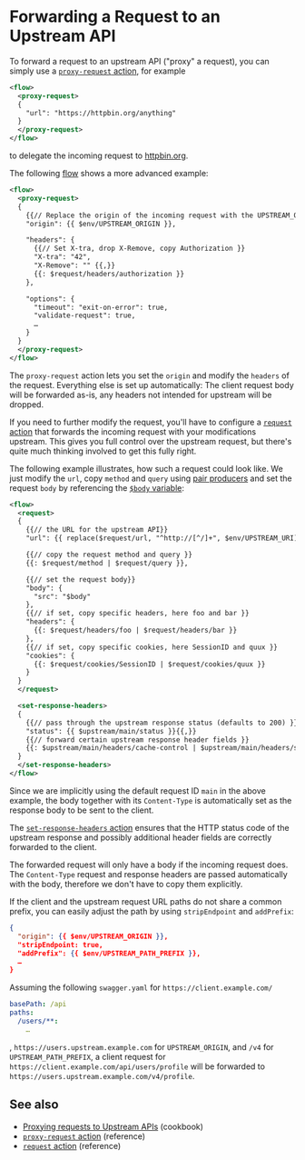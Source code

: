 # Forwarding a Request to an Upstream API

To forward a request to an upstream API ("proxy" a request), you can simply use a
[`proxy-request` action](/reference/actions/proxy-request.md), for example


```xml
<flow>
  <proxy-request>
  {
    "url": "https://httpbin.org/anything"
  }
  </proxy-request>
</flow>
```

to delegate the incoming request to [httpbin.org](https://httpbin.org/#/Anything).

The following [flow](/reference/flow.md) shows a more advanced example:

```xml
<flow>
  <proxy-request>
  {
    {{// Replace the origin of the incoming request with the UPSTREAM_ORIGIN environment variable }}
    "origin": {{ $env/UPSTREAM_ORIGIN }},

    "headers": {
      {{// Set X-tra, drop X-Remove, copy Authorization }}
      "X-tra": "42",
      "X-Remove": "" {{,}}
      {{: $request/headers/authorization }}
    },

    "options": {
      "timeout": "exit-on-error": true,
      "validate-request": true,
      …
    }
  }
  </proxy-request>
</flow>
```

The `proxy-request` action lets you set the `origin` and modify the `headers` of the request.
Everything else is set up automatically: The client request body will be forwarded
as-is, any headers not intended for upstream will be dropped.

If you need to further modify the request, you'll have to configure a
[`request` action](/reference/actions/request.md) that forwards the incoming request
with your modifications upstream.
This gives you full control over the upstream request, but there's quite much thinking
involved to get this fully right.

The following example illustrates, how such a request could look like. We
just modify the `url`, copy `method` and `query`
using [pair producers](/reference/templating/pair-producer.md) and set the request `body`
by referencing the [`$body` variable](/reference/variables.md#predefined-variables):

```xml
<flow>
  <request>
  {
    {{// the URL for the upstream API}}
    "url": {{ replace($request/url, "^http://[^/]+", $env/UPSTREAM_URI) }},

    {{// copy the request method and query }}
    {{: $request/method | $request/query }},

    {{// set the request body}}
    "body": {
      "src": "$body"
    },
    {{// if set, copy specific headers, here foo and bar }}
    "headers": {
      {{: $request/headers/foo | $request/headers/bar }}
    },
    {{// if set, copy specific cookies, here SessionID and quux }}
    "cookies": {
      {{: $request/cookies/SessionID | $request/cookies/quux }}
    }
  }
  </request>

  <set-response-headers>
  {
    {{// pass through the upstream response status (defaults to 200) }}
    "status": {{ $upstream/main/status }}{{,}}
    {{// forward certain upstream response header fields }}
    {{: $upstream/main/headers/cache-control | $upstream/main/headers/set-cookie }}
  }
  </set-response-headers>
</flow>
```

Since we are implicitly using the default request ID `main` in the above example, the body together with
its `Content-Type` is automatically set as the response body to be sent
to the client.

The [`set-response-headers` action](/reference/actions/set-response-headers.md) ensures that the HTTP
status code of the upstream response and possibly additional header fields are correctly forwarded to the client.

The forwarded request will only have a body if the incoming request does.
The `Content-Type` request and response headers are passed automatically with the body, therefore we don't have to copy them explicitly.

If the client and the upstream request URL paths do not share a common prefix, you can easily adjust the path by using `stripEndpoint` and `addPrefix`:

```json
{
  "origin": {{ $env/UPSTREAM_ORIGIN }},
  "stripEndpoint: true,
  "addPrefix": {{ $env/UPSTREAM_PATH_PREFIX }},
  …
}
```

Assuming the following `swagger.yaml` for `https://client.example.com/`

```yaml
basePath: /api
paths:
  /users/**:
    …
```

, `https://users.upstream.example.com` for `UPSTREAM_ORIGIN`, and `/v4` for `UPSTREAM_PATH_PREFIX`, a client request for `https://client.example.com/api/users/profile` will be forwarded to `https://users.upstream.example.com/v4/profile`.


## See also

* [Proxying requests to Upstream APIs](proxy-requests.md) (cookbook)
* [`proxy-request` action](/reference/actions/proxy-request.md) (reference)
* [`request` action](/reference/actions/request.md) (reference)
